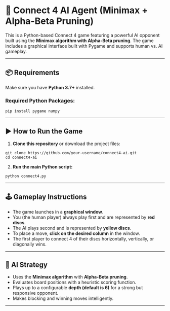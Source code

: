 <h1>🧠 Connect 4 AI Agent (Minimax + Alpha-Beta Pruning)</h1>

<p>This is a Python-based Connect 4 game featuring a powerful AI opponent built using the <strong>Minimax algorithm with Alpha-Beta pruning</strong>. The game includes a graphical interface built with Pygame and supports human vs. AI gameplay.</p>

<hr>

<h2>📦 Requirements</h2>

<p>Make sure you have <strong>Python 3.7+</strong> installed.</p>

<h3>Required Python Packages:</h3>
<pre><code>pip install pygame numpy
</code></pre>

<hr>

<h2>▶️ How to Run the Game</h2>

<ol>
  <li><strong>Clone this repository</strong> or download the project files:</li>
</ol>

<pre><code>git clone https://github.com/your-username/connect4-ai.git
cd connect4-ai
</code></pre>

<ol start="2">
  <li><strong>Run the main Python script:</strong></li>
</ol>

<pre><code>python connect4.py
</code></pre>

<hr>

<h2>🕹️ Gameplay Instructions</h2>

<ul>
  <li>The game launches in a <strong>graphical window</strong>.</li>
  <li>You (the human player) always play first and are represented by <strong>red discs</strong>.</li>
  <li>The AI plays second and is represented by <strong>yellow discs</strong>.</li>
  <li>To place a move, <strong>click on the desired column</strong> in the window.</li>
  <li>The first player to connect 4 of their discs horizontally, vertically, or diagonally wins.</li>
</ul>

<hr>

<h2>🧠 AI Strategy</h2>

<ul>
  <li>Uses the <strong>Minimax algorithm</strong> with <strong>Alpha-Beta pruning</strong>.</li>
  <li>Evaluates board positions with a heuristic scoring function.</li>
  <li>Plays up to a configurable <strong>depth (default is 6)</strong> for a strong but responsive opponent.</li>
  <li>Makes blocking and winning moves intelligently.</li>
</ul>

<hr>

